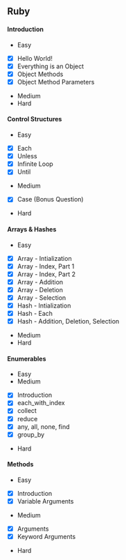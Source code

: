 ## Ruby

#### Introduction
 * Easy
  * [x] Hello World!
  * [x] Everything is an Object
  * [x] Object Methods
  * [x] Object Method Parameters
 * Medium
 * Hard

#### Control Structures
 * Easy
  * [x] Each
  * [x] Unless
  * [x] Infinite Loop
  * [x] Until
 * Medium
  * [x] Case (Bonus Question)
 * Hard

#### Arrays & Hashes 
 * Easy
  * [x] Array - Intialization
  * [x] Array - Index, Part 1
  * [x] Array - Index, Part 2
  * [x] Array - Addition
  * [x] Array - Deletion
  * [x] Array - Selection
  * [x] Hash - Intialization
  * [x] Hash - Each
  * [x] Hash - Addition, Deletion, Selection
 * Medium
 * Hard

#### Enumerables
 * Easy
 * Medium
  * [x] Introduction
  * [x] each_with_index
  * [x] collect
  * [x] reduce
  * [x] any, all, none, find
  * [x] group_by
 * Hard

#### Methods
 * Easy
  * [x] Introduction
  * [x] Variable Arguments
 * Medium
  * [x] Arguments
  * [x] Keyword Arguments
 * Hard